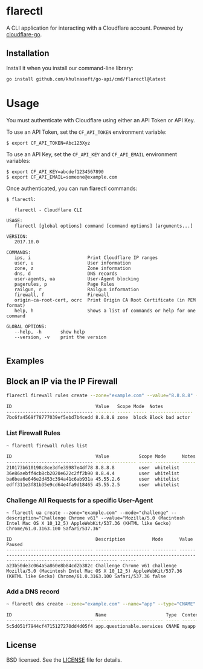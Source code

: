 # flarectl

A CLI application for interacting with a Cloudflare account. Powered by [cloudflare-go](https://github.com/khulnasoft/go-api).

## Installation 

Install it when you install our command-line library:

```sh
go install github.com/khulnasoft/go-api/cmd/flarectl@latest
```

# Usage

You must authenticate with Cloudflare using either an API Token or API Key.

To use an API Token, set the `CF_API_TOKEN` environment variable:

```
$ export CF_API_TOKEN=Abc123Xyz
```

To use an API Key, set the `CF_API_KEY` and `CF_API_EMAIL` environment variables:

```
$ export CF_API_KEY=abcdef1234567890
$ export CF_API_EMAIL=someone@example.com
```

Once authenticated, you can run flarectl commands:

```
$ flarectl:

   flarectl - Cloudflare CLI

USAGE:
   flarectl [global options] command [command options] [arguments...]
   
VERSION:
   2017.10.0
   
COMMANDS:
   ips, i                     Print Cloudflare IP ranges
   user, u                    User information
   zone, z                    Zone information
   dns, d                     DNS records
   user-agents, ua            User-Agent blocking
   pagerules, p               Page Rules
   railgun, r                 Railgun information
   firewall, f                Firewall
   origin-ca-root-cert, ocrc  Print Origin CA Root Certificate (in PEM format)
   help, h                    Shows a list of commands or help for one command
   
GLOBAL OPTIONS:
   --help, -h		show help
   --version, -v	print the version
   
```

## Examples

## Block an IP via the IP Firewall

```sh
flarectl firewall rules create --zone="example.com" --value="8.8.8.8" --mode="block" --notes="Block bad actor"

ID                               Value   Scope Mode  Notes
-------------------------------- ------- ----- ----- ----------------
7bc6fa4569f78777039ef5ebd7b4cedd 8.8.8.8 zone  block Block bad actor
```

### List Firewall Rules

```sh
~ flarectl firewall rules list

ID                               Value           Scope Mode      Notes 
-------------------------------- --------------- ----- --------- ----- 
210173b610198c8ce3dfe39987e4df78 8.8.8.8         user  whitelist       
36e86aebff4cb8cb2020e622c2ff2b90 8.8.4.4         user  whitelist       
ba6bea6e646e2d453c394a41c6ab931a 45.55.2.6       user  whitelist       
edff311e3f81b35e9cd64e4fa9d18465 45.55.2.5       user  whitelist       
```

### Challenge All Requests for a specific User-Agent

```
~ flarectl ua create --zone="example.com" --mode="challenge" --description="Challenge Chrome v61" --value="Mozilla/5.0 (Macintosh Intel Mac OS X 10_12_5) AppleWebKit/537.36 (KHTML like Gecko) Chrome/61.0.3163.100 Safari/537.36"

ID                               Description          Mode      Value                                                                                                                 Paused 
-------------------------------- -------------------- --------- --------------------------------------------------------------------------------------------------------------------- ------ 
a23b50de3c064a5a860e8b84cd2b382c Challenge Chrome v61 challenge Mozilla/5.0 (Macintosh Intel Mac OS X 10_12_5) AppleWebKit/537.36 (KHTML like Gecko) Chrome/61.0.3163.100 Safari/537.36 false  
```

### Add a DNS record

```sh
~ flarectl dns create --zone="example.com" --name="app" --type="CNAME" --content="myapp.herokuapp.com" --proxy

ID                               Name                      Type  Content             TTL Proxiable Proxy
-------------------------------- ------------------------- ----- ------------------- --- --------- -----
5c5d051f7944cf4715127270dd4d05f4 app.questionable.services CNAME myapp.herokuapp.com 1   true      true
```

## License

BSD licensed. See the [LICENSE](LICENSE) file for details.
